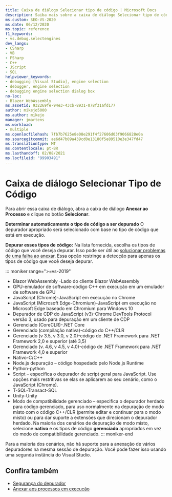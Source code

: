 ```yaml
---
title: Caixa de diálogo Selecionar tipo de código | Microsoft Docs
description: Saiba mais sobre a caixa de diálogo Selecionar tipo de código no Visual Studio. Para abrir essa caixa de diálogo, abra a caixa de diálogo Anexar ao Processo e clique no botão Selecionar.
ms.custom: SEO-VS-2020
ms.date: 06/12/2020
ms.topic: reference
f1_keywords:
- vs.debug.selectengines
dev_langs:
- CSharp
- VB
- FSharp
- C++
- JScript
- SQL
helpviewer_keywords:
- debugging [Visual Studio], engine selection
- debugger, engine selection
- debugging engine selection dialog box
no-loc:
- Blazor WebAssembly
ms.assetid: 932269fe-94e3-43cb-8931-078f31afd177
author: mikejo5000
ms.author: mikejo
manager: jmartens
ms.workload:
- multiple
ms.openlocfilehash: 7fb7b7625e8e08e291f4f27606d03f9066828e0a
ms.sourcegitcommit: ae6d47b09a439cd0e13180f5e89510e3e347fd47
ms.translationtype: MT
ms.contentlocale: pt-BR
ms.lasthandoff: 02/08/2021
ms.locfileid: "99903491"
---
```

# <a name="select-code-type-dialog-box"></a>Caixa de diálogo Selecionar Tipo de Código

Para abrir essa caixa de diálogo, abra a caixa de diálogo **Anexar ao Processo** e clique no botão **Selecionar**.

**Determinar automaticamente o tipo de código a ser depurado** O depurador apropriado será selecionado com base no tipo de código que está em execução.

**Depurar esses tipos de código:** Na lista fornecida, escolha os tipos de código que você deseja depurar. Isso pode ser útil ao [solucionar problemas de uma falha ao anexar](../debugger/attach-to-running-processes-with-the-visual-studio-debugger.md#BKMK_Troubleshoot_attach_errors). Essa opção restringe a detecção para apenas os tipos de código que você deseja depurar.

::: moniker range=">=vs-2019"
- Blazor WebAssembly -Lado do cliente Blazor WebAssembly
- GPU-emulador de software-código C++ em execução em um emulador de software de GPU
- JavaScript (Chrome)-JavaScript em execução no Chrome
- JavaScript (Microsoft Edge-Chromium)-JavaScript em execução no Microsoft Edge baseado em Chromium para Windows 10
- Depurador de CDP do JavaScript (v3)-Chrome DevTools Protocol versão 3, usado para depuração em um cliente de CDP
- Gerenciado (CoreCLR)-.NET Core
- Gerenciado (compilação nativa)-código do C++/CLR
- Gerenciado (v 3.5, v 3.0, v 2.0)-código de .NET Framework para .NET Framework 2,0 e superior (até 3,5)
- Gerenciado (v. 4.6, v 4.5, v 4.0)-código de .NET Framework para .NET Framework 4,0 e superior
- Nativo-C/C++
- Node.js depuração – código hospedado pelo Node.js Runtime
- Python-python 
- Script – especifica o depurador de script geral para JavaScript. Use opções mais restritivas se elas se aplicarem ao seu cenário, como o JavaScript (Chrome).
- T-SQL-Transact-SQL
- Unity-Unity
- Modo de compatibilidade gerenciado – especifica o depurador herdado para código gerenciado, para uso normalmente na depuração de modo misto com o código C++/CLR (permite editar e continuar para o modo misto) ou para dar suporte a extensões que direcionam o depurador herdado. Na maioria dos cenários de depuração de modo misto, selecione **nativo** e os tipos de código **gerenciado** apropriados em vez do modo de compatibilidade gerenciado.
::: moniker-end

Para a maioria dos cenários, não há suporte para a anexação de vários depuradores na mesma sessão de depuração. Você pode fazer isso usando uma segunda instância do Visual Studio.

## <a name="see-also"></a>Confira também
- [Segurança do depurador](../debugger/debugger-security.md)
- [Anexar aos processos em execução](../debugger/attach-to-running-processes-with-the-visual-studio-debugger.md)
